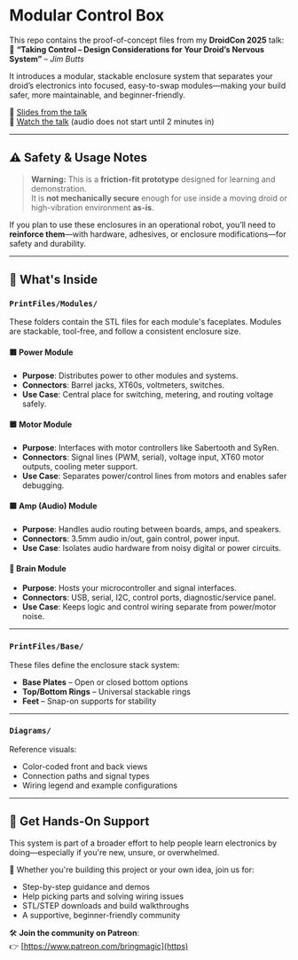 # Modular Control Box

This repo contains the proof-of-concept files from my **DroidCon 2025** talk:  
🎤 **“Taking Control – Design Considerations for Your Droid’s Nervous System”** – *Jim Butts*

It introduces a modular, stackable enclosure system that separates your droid’s electronics into focused, easy-to-swap modules—making your build safer, more maintainable, and beginner-friendly.

📄 [Slides from the talk](./2025_droidcon_jbutts_slides.pdf)  
🎥 [Watch the talk](https://www.youtube.com/live/2-8KAig02zo) (audio does not start until 2 minutes in)

---

## ⚠️ Safety & Usage Notes

> **Warning:** This is a **friction-fit prototype** designed for learning and demonstration.  
> It is **not mechanically secure** enough for use inside a moving droid or high-vibration environment **as-is**.

If you plan to use these enclosures in an operational robot, you’ll need to **reinforce them**—with hardware, adhesives, or enclosure modifications—for safety and durability.

---

## 🔧 What's Inside

### `PrintFiles/Modules/`

These folders contain the STL files for each module's faceplates. Modules are stackable, tool-free, and follow a consistent enclosure size.

#### 🟥 Power Module
- **Purpose**: Distributes power to other modules and systems.
- **Connectors**: Barrel jacks, XT60s, voltmeters, switches.
- **Use Case**: Central place for switching, metering, and routing voltage safely.

#### 🟦 Motor Module
- **Purpose**: Interfaces with motor controllers like Sabertooth and SyRen.
- **Connectors**: Signal lines (PWM, serial), voltage input, XT60 motor outputs, cooling meter support.
- **Use Case**: Separates power/control lines from motors and enables safer debugging.

#### 🟩 Amp (Audio) Module
- **Purpose**: Handles audio routing between boards, amps, and speakers.
- **Connectors**: 3.5mm audio in/out, gain control, power input.
- **Use Case**: Isolates audio hardware from noisy digital or power circuits.

#### 🧠 Brain Module
- **Purpose**: Hosts your microcontroller and signal interfaces.
- **Connectors**: USB, serial, I2C, control ports, diagnostic/service panel.
- **Use Case**: Keeps logic and control wiring separate from power/motor noise.

---

### `PrintFiles/Base/`

These files define the enclosure stack system:
- **Base Plates** – Open or closed bottom options
- **Top/Bottom Rings** – Universal stackable rings
- **Feet** – Snap-on supports for stability

---

### `Diagrams/`

Reference visuals:
- Color-coded front and back views
- Connection paths and signal types
- Wiring legend and example configurations

---

## 🧠 Get Hands-On Support

This system is part of a broader effort to help people learn electronics by doing—especially if you're new, unsure, or overwhelmed.

🔧 Whether you're building this project or your own idea, join us for:
- Step-by-step guidance and demos
- Help picking parts and solving wiring issues
- STL/STEP downloads and build walkthroughs
- A supportive, beginner-friendly community

🛠️ **Join the community on Patreon**:  
👉 [https://www.patreon.com/bringmagic](https)
